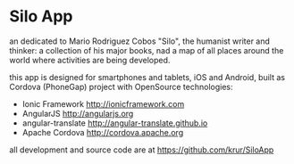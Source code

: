 Silo App
=======

an dedicated to Mario Rodriguez Cobos "Silo", the humanist writer and thinker: a collection of his major books, nad a map of all places around the world where activities are being developed.


this app is designed for smartphones and tablets, iOS and Android, built as Cordova (PhoneGap) project  with OpenSource technologies:

* Ionic Framework http://ionicframework.com
* AngularJS http://angularjs.org
* angular-translate http://angular-translate.github.io
* Apache Cordova http://cordova.apache.org

all development and source code are at https://github.com/krur/SiloApp
